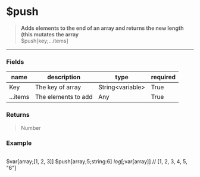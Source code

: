 # **$push**
> **Adds elements to the end of an array and returns the new length (this mutates the array** <br/>
> $push[key;...items]
- - -

### Fields
| name | description | type | required |
|------|-------------|------|----------|
| Key | The key of array | String&lt;variable&gt; | True |
| ...items | The elements to add | Any | True |

### Returns
> Number

### Example
> ```php
$var[array;[1, 2, 3]]
$push[array;5;string:6]
$log[;$var[array]] // [1, 2, 3, 4, 5, "6"]
```